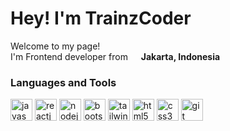 <h1>Hey! I'm TrainzCoder</h1>

<p>Welcome to my page! </br> I'm Frontend developer from <img src="https://img.icons8.com/color/50/000000/indonesia.png" width="13"/> <b>Jakarta, Indonesia</b></p>

<h3>Languages and Tools</h3>
<p>
  <img src="https://img.icons8.com/color/48/000000/javascript--v1.png" width="35" alt="javascript"/>
  <img src="https://img.icons8.com/color/96/000000/react-native.png" width="35" alt="reactjs"/>
  <img src="https://img.icons8.com/color/48/000000/nodejs.png"
  alt="nodejs" width="35"/>
  <img src="https://img.icons8.com/color/96/000000/bootstrap.png" alt="bootstrap" width="35"/>
  <img src="https://www.vectorlogo.zone/logos/tailwindcss/tailwindcss-icon.svg" width="35" alt="tailwindcss"/>
  <img src="https://img.icons8.com/color/48/000000/html-5--v1.png" alt="html5" width="35"/>
  <img src="https://img.icons8.com/color/48/000000/css3.png" alt="css3" width="35"/>
  <img src="https://img.icons8.com/color/48/000000/git.png" alt="git" width="35"/>

</p>
